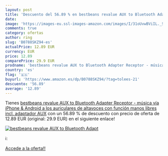 ```yaml
---
layout: post
title: 'Descuento del 56.89 % en bestbeans revalue AUX to Bluetooth Adapt'
date: 
image: 'https://images-eu.ssl-images-amazon.com/images/I/31oUvwBViIL._SL200_.jpg'
comments: true
category: ofertas
author: ring
slug: 'B0788SKZ94-es'
actualPrice: 12.89 EUR
currency: EUR
price: 12.89
comparePrice: 29.9 EUR
prodname: 'bestbeans revalue AUX to Bluetooth Adapter Receptor - música vía iPhone & Android a los auriculares de altavoces con función manos libres incl. adaptador AUX'
country: 'es'
flag: '🇪🇸'
buyurl: 'https://www.amazon.es/dp/B0788SKZ94/?tag=tolees-21'
descuento: '56.89'
average: '12.89'
---
```


Tienes [bestbeans revalue AUX to Bluetooth Adapter Receptor - música vía iPhone & Android a los auriculares de altavoces con función manos libres incl. adaptador AUX](https://www.amazon.es/dp/B0788SKZ94/?tag=tolees-21) con un 56.89 % de descuento con precio de oferta de 12.89 EUR (original: 29.9 EUR) en el siguiente enlace!

[![bestbeans revalue AUX to Bluetooth Adapt](https://images-eu.ssl-images-amazon.com/images/I/31oUvwBViIL._SL200_.jpg)](https://www.amazon.es/dp/B0788SKZ94/?tag=tolees-21)

ℹ️:


[Accede a la oferta!!](https://www.amazon.es/dp/B0788SKZ94/?tag=tolees-21)
